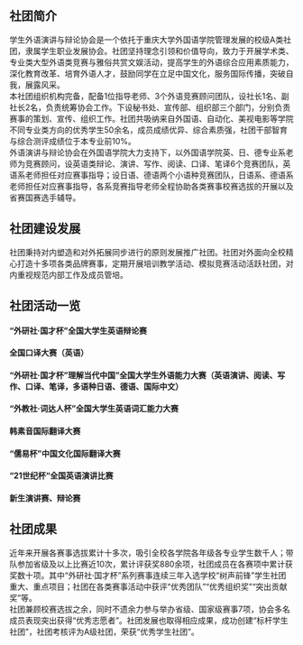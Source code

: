 ## 社团简介
学生外语演讲与辩论协会是一个依托于重庆大学外国语学院管理发展的校级A类社团，隶属学生职业发展协会。社团坚持理念引领和价值导向，致力于开展学术类、专业类大型外语类竞赛与雅俗共赏文娱活动，提高学生的外语综合应用素质能力，深化教育改革、培育外语人才，鼓励同学在立足中国文化，服务国际传播，突破自我，展露风采。  
本社团组织机构完备，配备1位指导老师、3个外语竞赛顾问团队，设社长1名、副社长2名，负责统筹协会工作。下设秘书处、宣传部、组织部三个部门，分别负责赛事的策划、宣传、组织工作。社团共吸纳来自外国语、自动化、美视电影等学院不同专业类方向的优秀学生50余名，成员成绩优异、综合素质强，社团干部智育与综合测评成绩位于本专业前10%。  
外语演讲与辩论协会在外国语学院大力支持下，以外国语学院英、日、德专业系老师为竞赛顾问，设英语类辩论、演讲、写作、阅读、口译、笔译6个竞赛团队，英语系老师担任对应赛事指导；设日语、德语两个小语种竞赛团队，日语系、德语系老师担任对应赛事指导，各系竞赛指导老师全程协助各类赛事校赛选拔的开展以及省赛国赛选手辅导。  

## 社团建设发展  
社团秉持对内塑造和对外拓展同步进行的原则发展推广社团。社团对外面向全校精心打造十多项各类品牌赛事，定期开展培训教学活动、模拟竞赛活动活跃社团，对内重视规范内部工作及成员管培。  

## 社团活动一览  
#### “外研社·国才杯”全国大学生英语辩论赛  
#### 全国口译大赛（英语）  
#### “外研社·国才杯”理解当代中国”全国大学生外语能力大赛（英语演讲、阅读、写作、口译、笔译，多语种日语、德语、国际中文）  
#### “外教社·词达人杯”全国大学生英语词汇能力大赛  
#### 韩素音国际翻译大赛  
#### “儒易杯”中国文化国际翻译大赛  
#### “21世纪杯“全国英语演讲比赛  
#### 新生演讲赛、辩论赛  

## 社团成果  
近年来开展各赛事选拔累计十多次，吸引全校各学院各年级各专业学生数千人；带队参加省级及以上比赛近10次，累计评获奖880余项，社团成员在各赛项中累计获奖数十项。其中“外研社·国才杯”系列赛事连续三年入选学校“树声前锋”学生社团重大、重点项目；社团在各类赛事活动中获评“优秀团队”“优秀组织奖”“突出贡献奖”等。  
社团兼顾校赛选拔之余，同时不遗余力参与举办省级、国家级赛事7项，协会多名成员表现突出获得“优秀志愿者”。社团发展也取得相应成果，成功创建“标杆学生社团”，社团考核评为A级社团，荣获“优秀学生社团”。  